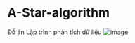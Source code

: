 # A-Star-algorithm
Đồ án Lập trình phân tích dữ liệu
![image](https://github.com/user-attachments/assets/a0998491-3b0b-4f1e-a7d5-284ac5206187)
